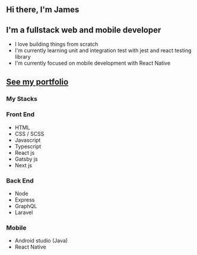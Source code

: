 ## Hi there, I'm James

## I'm a fullstack web and mobile developer

- I love building things from scratch
- I'm currently learning unit and integration test with jest and react testing library
- I'm currently focused on mobile development with React Native

## [See my portfolio](https://jrussbautista.netlify.app/)

### My Stacks

### Front End

- HTML
- CSS / SCSS
- Javascript
- Typescript
- React js
- Gatsby js
- Next js

### Back End

- Node
- Express
- GraphQL
- Laravel

### Mobile

- Android studio (Java)
- React Native
